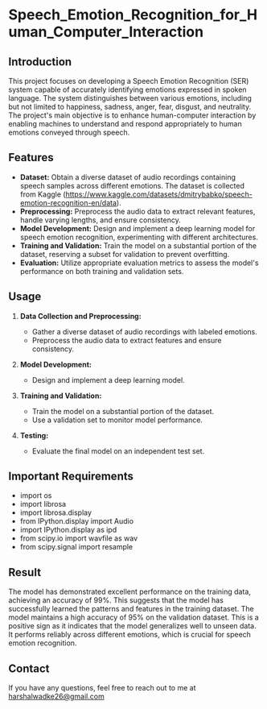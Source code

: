 # Speech_Emotion_Recognition_for_Human_Computer_Interaction

## Introduction

This project focuses on developing a Speech Emotion Recognition (SER) system capable of accurately identifying emotions expressed in spoken language. The system distinguishes between various emotions, including but not limited to happiness, sadness, anger, fear, disgust, and neutrality. The project's main objective is to enhance human-computer interaction by enabling machines to understand and respond appropriately to human emotions conveyed through speech.

## Features

- **Dataset:** Obtain a diverse dataset of audio recordings containing speech samples across different emotions. The dataset is collected from Kaggle (https://www.kaggle.com/datasets/dmitrybabko/speech-emotion-recognition-en/data).
- **Preprocessing:** Preprocess the audio data to extract relevant features, handle varying lengths, and ensure consistency.
- **Model Development:** Design and implement a deep learning model for speech emotion recognition, experimenting with different architectures.
- **Training and Validation:** Train the model on a substantial portion of the dataset, reserving a subset for validation to prevent overfitting.
- **Evaluation:** Utilize appropriate evaluation metrics to assess the model's performance on both training and validation sets.

## Usage

1. **Data Collection and Preprocessing:**
   - Gather a diverse dataset of audio recordings with labeled emotions.
   - Preprocess the audio data to extract features and ensure consistency.

2. **Model Development:**
   - Design and implement a deep learning model.

3. **Training and Validation:**
   - Train the model on a substantial portion of the dataset.
   - Use a validation set to monitor model performance.

4. **Testing:**
   - Evaluate the final model on an independent test set.
     
## Important Requirements

- import os                                   
- import librosa                              
- import librosa.display
- from IPython.display import Audio           
- import IPython.display as ipd
- from scipy.io import wavfile as wav         
- from scipy.signal import resample

## Result

The model has demonstrated excellent performance on the training data, achieving an accuracy of 99%. This suggests that the model has successfully learned the patterns and features in the training dataset.
The model maintains a high accuracy of 95% on the validation dataset. This is a positive sign as it indicates that the model generalizes well to unseen data. It performs reliably across different emotions, which is crucial for speech emotion recognition.

## Contact

If you have any questions, feel free to reach out to me at harshalwadke26@gmail.com

